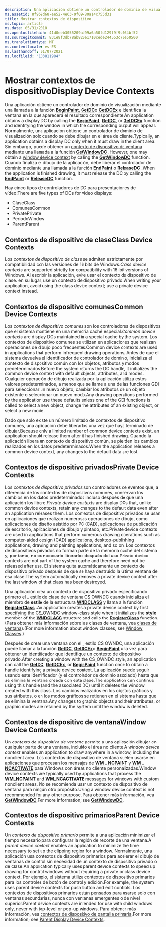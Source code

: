 ```yaml
---
description: Una aplicación obtiene un controlador de dominio de visualización mediante una llamada a la función BeginPaint, GetDC o GetDCEx e identifica la ventana en la que aparecerá el resultado correspondiente.
ms.assetid: 8f952d68-ee52-4e63-9f09-80a14c755d31
title: Mostrar contextos de dispositivo
ms.topic: article
ms.date: 05/31/2018
ms.openlocfilehash: 41d0eeb3055209ad99a6a50fd129f9f9c064bf52
ms.sourcegitcommit: 831e8f3db78ab820e1710cede244553c70e50500
ms.translationtype: MT
ms.contentlocale: es-ES
ms.lasthandoff: 01/07/2021
ms.locfileid: "103811984"
---
```

# <a name="display-device-contexts"></a><span data-ttu-id="092ce-103">Mostrar contextos de dispositivo</span><span class="sxs-lookup"><span data-stu-id="092ce-103">Display Device Contexts</span></span>

<span data-ttu-id="092ce-104">Una aplicación obtiene un controlador de dominio de visualización mediante una llamada a la función [**BeginPaint**](/windows/desktop/api/Winuser/nf-winuser-beginpaint), [**GetDC**](/windows/desktop/api/Winuser/nf-winuser-getdc)o [**GetDCEx**](/windows/desktop/api/Winuser/nf-winuser-getdcex) e identifica la ventana en la que aparecerá el resultado correspondiente.</span><span class="sxs-lookup"><span data-stu-id="092ce-104">An application obtains a display DC by calling the [**BeginPaint**](/windows/desktop/api/Winuser/nf-winuser-beginpaint), [**GetDC**](/windows/desktop/api/Winuser/nf-winuser-getdc), or [**GetDCEx**](/windows/desktop/api/Winuser/nf-winuser-getdcex) function and identifying the window in which the corresponding output will appear.</span></span> <span data-ttu-id="092ce-105">Normalmente, una aplicación obtiene un controlador de dominio de visualización solo cuando se debe dibujar en el área de cliente.</span><span class="sxs-lookup"><span data-stu-id="092ce-105">Typically, an application obtains a display DC only when it must draw in the client area.</span></span> <span data-ttu-id="092ce-106">Sin embargo, puede obtener un [contexto de dispositivo de ventana](#window-device-contexts) mediante una llamada a la función [**GetWindowDC**](/windows/desktop/api/Winuser/nf-winuser-getwindowdc) .</span><span class="sxs-lookup"><span data-stu-id="092ce-106">However, one may obtain a [window device context](#window-device-contexts) by calling the [**GetWindowDC**](/windows/desktop/api/Winuser/nf-winuser-getwindowdc) function.</span></span> <span data-ttu-id="092ce-107">Cuando finaliza el dibujo de la aplicación, debe liberar el controlador de dominio mediante una llamada a la función [**EndPaint**](/windows/desktop/api/Winuser/nf-winuser-endpaint) o [**ReleaseDC**](/windows/desktop/api/Winuser/nf-winuser-releasedc) .</span><span class="sxs-lookup"><span data-stu-id="092ce-107">When the application is finished drawing, it must release the DC by calling the [**EndPaint**](/windows/desktop/api/Winuser/nf-winuser-endpaint) or [**ReleaseDC**](/windows/desktop/api/Winuser/nf-winuser-releasedc) function.</span></span>

<span data-ttu-id="092ce-108">Hay cinco tipos de controladores de DC para presentaciones de vídeo:</span><span class="sxs-lookup"><span data-stu-id="092ce-108">There are five types of DCs for video displays:</span></span>

-   <span data-ttu-id="092ce-109">Clase</span><span class="sxs-lookup"><span data-stu-id="092ce-109">Class</span></span>
-   <span data-ttu-id="092ce-110">Comunes</span><span class="sxs-lookup"><span data-stu-id="092ce-110">Common</span></span>
-   <span data-ttu-id="092ce-111">Private</span><span class="sxs-lookup"><span data-stu-id="092ce-111">Private</span></span>
-   <span data-ttu-id="092ce-112">Periodo</span><span class="sxs-lookup"><span data-stu-id="092ce-112">Window</span></span>
-   <span data-ttu-id="092ce-113">Parent</span><span class="sxs-lookup"><span data-stu-id="092ce-113">Parent</span></span>

## <a name="class-device-contexts"></a><span data-ttu-id="092ce-114">Contextos de dispositivo de clase</span><span class="sxs-lookup"><span data-stu-id="092ce-114">Class Device Contexts</span></span>

<span data-ttu-id="092ce-115">Los *contextos de dispositivo de clase* se admiten estrictamente por compatibilidad con las versiones de 16 bits de Windows.</span><span class="sxs-lookup"><span data-stu-id="092ce-115">*Class device contexts* are supported strictly for compatibility with 16-bit versions of Windows.</span></span> <span data-ttu-id="092ce-116">Al escribir la aplicación, evite usar el contexto de dispositivo de clase. en su lugar, use un contexto de dispositivo privado.</span><span class="sxs-lookup"><span data-stu-id="092ce-116">When writing your application, avoid using the class device context; use a private device context instead.</span></span>

## <a name="common-device-contexts"></a><span data-ttu-id="092ce-117">Contextos de dispositivo comunes</span><span class="sxs-lookup"><span data-stu-id="092ce-117">Common Device Contexts</span></span>

<span data-ttu-id="092ce-118">Los *contextos de dispositivo comunes* son los controladores de dispositivos que el sistema mantiene en una memoria caché especial.</span><span class="sxs-lookup"><span data-stu-id="092ce-118">*Common device contexts* are display DCs maintained in a special cache by the system.</span></span> <span data-ttu-id="092ce-119">Los contextos de dispositivo comunes se utilizan en aplicaciones que realizan operaciones de dibujo poco frecuentes.</span><span class="sxs-lookup"><span data-stu-id="092ce-119">Common device contexts are used in applications that perform infrequent drawing operations.</span></span> <span data-ttu-id="092ce-120">Antes de que el sistema devuelva el identificador de controlador de dominio, inicializa el contexto de dispositivo común con los objetos, atributos y modos predeterminados.</span><span class="sxs-lookup"><span data-stu-id="092ce-120">Before the system returns the DC handle, it initializes the common device context with default objects, attributes, and modes.</span></span> <span data-ttu-id="092ce-121">Cualquier operación de dibujo realizada por la aplicación utiliza estos valores predeterminados, a menos que se llame a una de las funciones GDI para seleccionar un nuevo objeto, cambiar los atributos de un objeto existente o seleccionar un nuevo modo.</span><span class="sxs-lookup"><span data-stu-id="092ce-121">Any drawing operations performed by the application use these defaults unless one of the GDI functions is called to select a new object, change the attributes of an existing object, or select a new mode.</span></span>

<span data-ttu-id="092ce-122">Dado que solo existe un número limitado de contextos de dispositivo comunes, una aplicación debe liberarlos una vez que haya terminado de dibujar.</span><span class="sxs-lookup"><span data-stu-id="092ce-122">Because only a limited number of common device contexts exist, an application should release them after it has finished drawing.</span></span> <span data-ttu-id="092ce-123">Cuando la aplicación libera un contexto de dispositivo común, se pierden los cambios realizados en los datos predeterminados.</span><span class="sxs-lookup"><span data-stu-id="092ce-123">When the application releases a common device context, any changes to the default data are lost.</span></span>

## <a name="private-device-contexts"></a><span data-ttu-id="092ce-124">Contextos de dispositivo privados</span><span class="sxs-lookup"><span data-stu-id="092ce-124">Private Device Contexts</span></span>

<span data-ttu-id="092ce-125">Los *contextos de dispositivo privados* son controladores de eventos que, a diferencia de los contextos de dispositivos comunes, conservan los cambios en los datos predeterminados incluso después de que una aplicación los libere.</span><span class="sxs-lookup"><span data-stu-id="092ce-125">*Private device contexts* are display DCs that, unlike common device contexts, retain any changes to the default data even after an application releases them.</span></span> <span data-ttu-id="092ce-126">Los contextos de dispositivo privados se usan en aplicaciones que realizan numerosas operaciones de dibujo, como aplicaciones de diseño asistido por PC (CAD), aplicaciones de publicación de escritorio, aplicaciones de dibujo y pintado, etc.</span><span class="sxs-lookup"><span data-stu-id="092ce-126">Private device contexts are used in applications that perform numerous drawing operations such as computer-aided design (CAD) applications, desktop-publishing applications, drawing and painting applications, and so on.</span></span> <span data-ttu-id="092ce-127">Los contextos de dispositivos privados no forman parte de la memoria caché del sistema y, por tanto, no es necesario liberarlos después del uso.</span><span class="sxs-lookup"><span data-stu-id="092ce-127">Private device contexts are not part of the system cache and therefore need not be released after use.</span></span> <span data-ttu-id="092ce-128">El sistema quita automáticamente un contexto de dispositivo privado después de que se haya destruido la última ventana de esa clase.</span><span class="sxs-lookup"><span data-stu-id="092ce-128">The system automatically removes a private device context after the last window of that class has been destroyed.</span></span>

<span data-ttu-id="092ce-129">Una aplicación crea un contexto de dispositivo privado especificando primero el \_ estilo de clase de ventana CS OWNDC cuando inicializa el miembro de **estilo** de la estructura [**WNDCLASS**](/windows/win32/api/winuser/ns-winuser-wndclassa) y llama a la función [**RegisterClass**](/windows/win32/api/winuser/nf-winuser-registerclassa) .</span><span class="sxs-lookup"><span data-stu-id="092ce-129">An application creates a private device context by first specifying the CS\_OWNDC window-class style when it initializes the **style** member of the [**WNDCLASS**](/windows/win32/api/winuser/ns-winuser-wndclassa) structure and calls the [**RegisterClass**](/windows/win32/api/winuser/nf-winuser-registerclassa) function.</span></span> <span data-ttu-id="092ce-130">(Para obtener más información sobre las clases de ventana, vea [clases de ventana](../winmsg/window-classes.md)).</span><span class="sxs-lookup"><span data-stu-id="092ce-130">(For more information about window classes, see [Window Classes](../winmsg/window-classes.md).)</span></span>

<span data-ttu-id="092ce-131">Después de crear una ventana con el \_ estilo CS OWNDC, una aplicación puede llamar a la función [**GetDC**](/windows/desktop/api/Winuser/nf-winuser-getdc), [**GetDCEx**](/windows/desktop/api/Winuser/nf-winuser-getdcex)o [**BeginPaint**](/windows/desktop/api/Winuser/nf-winuser-beginpaint) una vez para obtener un identificador que identifique un contexto de dispositivo privado.</span><span class="sxs-lookup"><span data-stu-id="092ce-131">After creating a window with the CS\_OWNDC style, an application can call the [**GetDC**](/windows/desktop/api/Winuser/nf-winuser-getdc), [**GetDCEx**](/windows/desktop/api/Winuser/nf-winuser-getdcex), or [**BeginPaint**](/windows/desktop/api/Winuser/nf-winuser-beginpaint) function once to obtain a handle identifying a private device context.</span></span> <span data-ttu-id="092ce-132">La aplicación puede seguir usando este identificador (y el controlador de dominio asociado) hasta que se elimina la ventana creada con esta clase.</span><span class="sxs-lookup"><span data-stu-id="092ce-132">The application can continue using this handle (and the associated DC) until it deletes the window created with this class.</span></span> <span data-ttu-id="092ce-133">Los cambios realizados en los objetos gráficos y sus atributos, o en los modos gráficos se retienen en el sistema hasta que se elimina la ventana.</span><span class="sxs-lookup"><span data-stu-id="092ce-133">Any changes to graphic objects and their attributes, or graphic modes are retained by the system until the window is deleted.</span></span>

## <a name="window-device-contexts"></a><span data-ttu-id="092ce-134">Contextos de dispositivo de ventana</span><span class="sxs-lookup"><span data-stu-id="092ce-134">Window Device Contexts</span></span>

<span data-ttu-id="092ce-135">Un *contexto de dispositivo de ventana* permite a una aplicación dibujar en cualquier parte de una ventana, incluido el área no cliente.</span><span class="sxs-lookup"><span data-stu-id="092ce-135">A *window device context* enables an application to draw anywhere in a window, including the nonclient area.</span></span> <span data-ttu-id="092ce-136">Los contextos de dispositivo de ventana suelen usarse en aplicaciones que procesan los mensajes de [**WM \_ NCPAINT**](wm-ncpaint.md) y [**WM \_ NCACTIVATE**](../winmsg/wm-ncactivate.md) para Windows con áreas no cliente personalizadas.</span><span class="sxs-lookup"><span data-stu-id="092ce-136">Window device contexts are typically used by applications that process the [**WM\_NCPAINT**](wm-ncpaint.md) and [**WM\_NCACTIVATE**](../winmsg/wm-ncactivate.md) messages for windows with custom nonclient areas.</span></span> <span data-ttu-id="092ce-137">No se recomienda usar un contexto de dispositivo de ventana para ningún otro propósito.</span><span class="sxs-lookup"><span data-stu-id="092ce-137">Using a window device context is not recommended for any other purpose.</span></span> <span data-ttu-id="092ce-138">Para obtener más información, vea [**GetWindowDC**](/windows/desktop/api/Winuser/nf-winuser-getwindowdc).</span><span class="sxs-lookup"><span data-stu-id="092ce-138">For more information; see [**GetWindowDC**](/windows/desktop/api/Winuser/nf-winuser-getwindowdc).</span></span>

## <a name="parent-device-contexts"></a><span data-ttu-id="092ce-139">Contextos de dispositivo primarios</span><span class="sxs-lookup"><span data-stu-id="092ce-139">Parent Device Contexts</span></span>

<span data-ttu-id="092ce-140">Un *contexto de dispositivo primario* permite a una aplicación minimizar el tiempo necesario para configurar la región de recorte de una ventana.</span><span class="sxs-lookup"><span data-stu-id="092ce-140">A *parent device context* enables an application to minimize the time necessary to set up the clipping region for a window.</span></span> <span data-ttu-id="092ce-141">Normalmente, una aplicación usa contextos de dispositivo primarios para acelerar el dibujo de ventanas de control sin necesidad de un contexto de dispositivo privado o de clase.</span><span class="sxs-lookup"><span data-stu-id="092ce-141">An application typically uses parent device contexts to speed up drawing for control windows without requiring a private or class device context.</span></span> <span data-ttu-id="092ce-142">Por ejemplo, el sistema utiliza contextos de dispositivo primarios para los controles de botón de control y edición.</span><span class="sxs-lookup"><span data-stu-id="092ce-142">For example, the system uses parent device contexts for push button and edit controls.</span></span> <span data-ttu-id="092ce-143">Los contextos de dispositivos primarios están pensados para usarse solo con ventanas secundarias, nunca con ventanas emergentes o de nivel superior.</span><span class="sxs-lookup"><span data-stu-id="092ce-143">Parent device contexts are intended for use with child windows only, never with top-level or pop-up windows.</span></span> <span data-ttu-id="092ce-144">Para obtener más información, vea [contextos de dispositivo de pantalla primaria](parent-display-device-contexts.md).</span><span class="sxs-lookup"><span data-stu-id="092ce-144">For more information; see [Parent Display Device Contexts](parent-display-device-contexts.md).</span></span>

 

 
